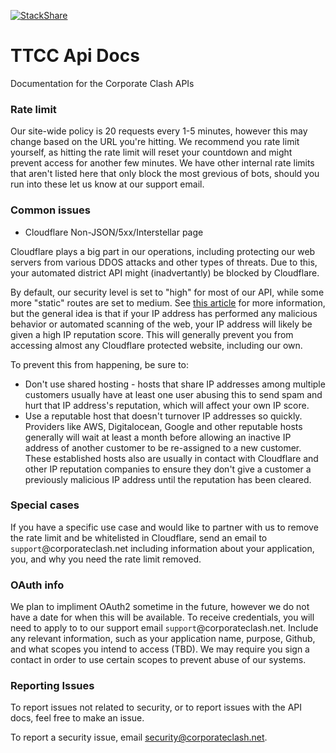 [![StackShare](https://img.shields.io/badge/tech-stack-0690fa.svg?style=flat)](https://stackshare.io/corporate-clash/corporate-clash-website)

# TTCC Api Docs
Documentation for the Corporate Clash APIs

### Rate limit

 Our site-wide policy is 20 requests every 1-5 minutes, however this may change based on the URL you're hitting. We recommend you rate limit yourself, as hitting the rate limit will reset your countdown and might prevent access for another few minutes. We have other internal rate limits that aren't listed here that only block the most grevious of bots, should you run into these let us know at our support email.


### Common issues

- Cloudflare Non-JSON/5xx/Interstellar page

Cloudflare plays a big part in our operations, including protecting our web servers from various DDOS attacks and other types of threats. Due to this, your automated district API might (inadvertantly) be blocked by Cloudflare. 

By default, our security level is set to "high" for most of our API, while some more "static" routes are set to medium. See [this article](https://support.cloudflare.com/hc/en-us/articles/200170056-What-does-Cloudflare-s-Security-Level-mean-) for more information, but the general idea is that if your IP address has performed any malicious behavior or automated scanning of the web, your IP address will likely be given a high IP reputation score. This will generally prevent you from accessing almost any Cloudflare protected website, including our own.

To prevent this from happening, be sure to:

- Don't use shared hosting - hosts that share IP addresses among multiple customers usually have at least one user abusing this to send spam and hurt that IP address's reputation, which will affect your own IP score.
- Use a reputable host that doesn't turnover IP addresses so quickly. Providers like AWS, Digitalocean, Google and other reputable hosts generally will wait at least a month before allowing an inactive IP address of another customer to be re-assigned to a new customer. These established hosts also are usually in contact with Cloudflare and other IP reputation companies to ensure they don't give a customer a previously malicious IP address until the reputation has been cleared.

### Special cases

If you have a specific use case and would like to partner with us to remove the rate limit and be whitelisted in Cloudflare, send an email to `support`@corporateclash.net including information about your application, you, and why you need the rate limit removed. 

### OAuth info

We plan to impliment OAuth2 sometime in the future, however we do not have a date for when this will be available. To receive credentials, you will need to apply to to our support email `support`@corporateclash.net. Include any relevant information, such as your application name, purpose, Github, and what scopes you intend to access (TBD). We may require you sign a contact in order to use certain scopes to prevent abuse of our systems.


### Reporting Issues

To report issues not related to security, or to report issues with the API docs, feel free to make an issue.

To report a security issue, email [security@corporateclash.net](mailto:security@corporateclash.net).

